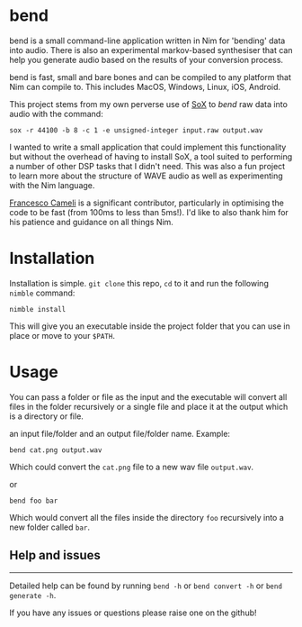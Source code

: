 # bend

bend is a small command-line application written in Nim for 'bending' data into audio. There is also an experimental markov-based synthesiser that can help you generate audio based on the results of your conversion process.


bend is fast, small and bare bones and can be compiled to any platform that Nim can compile to. This includes MacOS, Windows, Linux, iOS, Android.


This project stems from my own perverse use of [SoX](http://sox.sourceforge.net) to _bend_ raw data into audio with the command:

`sox -r 44100 -b 8 -c 1 -e unsigned-integer input.raw output.wav`


I wanted to write a small application that could implement this functionality but without the overhead of having to install SoX, a tool suited to performing a number of other DSP tasks that I didn't need. This was also a fun project to learn more about the structure of WAVE audio as well as experimenting with the Nim language.


[Francesco Cameli](github.com/vitreo12) is a significant contributor, particularly in optimising the code to be fast (from 100ms to less than 5ms!). I'd like to also thank him for his patience and guidance on all things Nim.


# Installation

Installation is simple. `git clone` this repo, `cd` to it and run the following `nimble` command:

`nimble install`

This will give you an executable inside the project folder that you can use in place or move to your `$PATH`.

# Usage

You can pass a folder or file as the input and the executable will convert all files in the folder recursively or a single file and place it at the output which is a directory or file.


 an input file/folder and an output file/folder name. Example:

`bend cat.png output.wav`

Which could convert the `cat.png` file to a new wav file `output.wav`.

or

`bend foo bar`

Which would convert all the files inside the directory `foo` recursively into a new folder called `bar`.

## Help and issues
---


Detailed help can be found by running `bend -h` or `bend convert -h` or `bend generate -h`.

If you have any issues or questions please raise one on the github!
